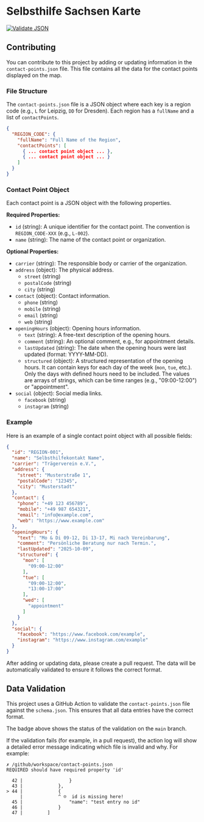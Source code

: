 # Selbsthilfe Sachsen Karte

[![Validate JSON](https://github.com/es-sn/selbsthilfe-sachsen-karte/actions/workflows/validate-json.yml/badge.svg)](https://github.com/es-sn/selbsthilfe-sachsen-karte/actions/workflows/validate-json.yml)

## Contributing

You can contribute to this project by adding or updating information in the `contact-points.json` file. This file contains all the data for the contact points displayed on the map.

### File Structure

The `contact-points.json` file is a JSON object where each key is a region code (e.g., `L` for Leipzig, `DD` for Dresden). Each region has a `fullName` and a list of `contactPoints`.

```json
{
  "REGION_CODE": {
    "fullName": "Full Name of the Region",
    "contactPoints": [
      { ... contact point object ... },
      { ... contact point object ... }
    ]
  }
}
```

### Contact Point Object

Each contact point is a JSON object with the following properties.

**Required Properties:**

*   `id` (string): A unique identifier for the contact point. The convention is `REGION_CODE-XXX` (e.g., `L-002`).
*   `name` (string): The name of the contact point or organization.

**Optional Properties:**

*   `carrier` (string): The responsible body or carrier of the organization.
*   `address` (object): The physical address.
    *   `street` (string)
    *   `postalCode` (string)
    *   `city` (string)
*   `contact` (object): Contact information.
    *   `phone` (string)
    *   `mobile` (string)
    *   `email` (string)
    *   `web` (string)
*   `openingHours` (object): Opening hours information.
    *   `text` (string): A free-text description of the opening hours.
    *   `comment` (string): An optional comment, e.g., for appointment details.
    *   `lastUpdated` (string): The date when the opening hours were last updated (format: YYYY-MM-DD).
    *   `structured` (object): A structured representation of the opening hours. It can contain keys for each day of the week (`mon`, `tue`, etc.). Only the days with defined hours need to be included. The values are arrays of strings, which can be time ranges (e.g., "09:00-12:00") or "appointment".
*   `social` (object): Social media links.
    *   `facebook` (string)
    *   `instagram` (string)

### Example

Here is an example of a single contact point object with all possible fields:

```json
{
  "id": "REGION-001",
  "name": "Selbsthilfekontakt Name",
  "carrier": "Trägerverein e.V.",
  "address": {
    "street": "Musterstraße 1",
    "postalCode": "12345",
    "city": "Musterstadt"
  },
  "contact": {
    "phone": "+49 123 456789",
    "mobile": "+49 987 654321",
    "email": "info@example.com",
    "web": "https://www.example.com"
  },
  "openingHours": {
    "text": "Mo & Di 09-12, Di 13-17, Mi nach Vereinbarung",
    "comment": "Persönliche Beratung nur nach Termin.",
    "lastUpdated": "2025-10-09",
    "structured": {
      "mon": [
        "09:00-12:00"
      ],
      "tue": [
        "09:00-12:00",
        "13:00-17:00"
      ],
      "wed": [
        "appointment"
      ]
    }
  },
  "social": {
    "facebook": "https://www.facebook.com/example",
    "instagram": "https://www.instagram.com/example"
  }
}
```

After adding or updating data, please create a pull request. The data will be automatically validated to ensure it follows the correct format.

## Data Validation

This project uses a GitHub Action to validate the `contact-points.json` file against the `schema.json`. This ensures that all data entries have the correct format.

The badge above shows the status of the validation on the `main` branch.

If the validation fails (for example, in a pull request), the action log will show a detailed error message indicating which file is invalid and why. For example:

```
✗ /github/workspace/contact-points.json
REQUIRED should have required property 'id'

  42 |                 }
  43 |             },
> 44 |             {
     |             ^ ☹️  id is missing here!
  45 |                 "name": "test entry no id"
  46 |             }
  47 |         ]
```
